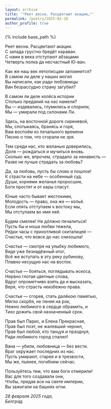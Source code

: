 ```yaml
---
layout: archive
title: '"Реет весна. Расцветают акации…"'
permalink: /poetry/2025-02-28
author_profile: true
---
```


{% include base_path %}

Реет весна. Расцветают акации. <br>
С запада грустно бредёт караван. <br>
С нами в века отступают абзацами <br>
Четверть полка да несчастный Ю-ван. <br>

Как же наш век летописцам запомнится? <br>
В самом ли деле у наших могил <br>
Вы написали, как ради любовницы <br>
Ван безрассудно страну загубил? <br>

В самом ли деле колёса истории <br>
Столько преданий на нас намели? <br>
Вы — издевались, глумились и спорили, <br>
Мы — умирали под склонами Ли. <br>

Здесь, на восточной дороге сиреневой, <br>
Мы, спотыкаясь, бранясь и горя, <br>
Вам воспоём из печального времени <br>
Песню о том, что сгорали не зря. <br>

Тем среди нас, кто желанью доверились, <br>
Доля — рождаться и мучиться вновь. <br>
Сколько же, впрочем, страдало за ненависть — <br>
Разве не лучше страдать за любовь? <br>

Да, за любовь, пусть бы cлово и пошлое! <br>
К страсти на небе — особенный суд. <br>
Души, корнями желанья проросшие, <br>
Боги простят и от кары спасут. <br>

Юные часто бывает жестокими, <br>
Молодость — право, она же — копьё. <br>
Если опять отступаем к востоку мы, <br>
Мы отступаем во имя неё. <br>

Будем смелее! Не дóлжно печалиться! <br>
Пусть бы и ноша любви тяжела, <br>
Ре́дки часы с прихотливой скиталицей — <br>
Счастье, что вовсе до нас снизошла! <br>

Счастье — смотря на улыбку любимого, <br>
Видя уже безнадёжный итог, <br>
Всё же вступать в эту реку рубинову, <br>
Плавно несущую нас на восток. <br>

Счастье — бояться, поглядывать искоса, <br>
Нервно глотая цветные слова, <br>
Вдруг опрометчиво взять да и высказать, <br>
Веря, что страсть неизбежно права. <br>

Счастье — сгорев, стать далёкою памятью, <br>
Мягко скорбя, не пеняя на рок, <br>
Нежно любимого в сердце обрамить, и <br>
Тихо дожить свой назначенный срок. <br>

Прав был Парис, и Елена Прекрасная, <br>
Прав был поэт, не жалевший чернил, <br>
Прав был любой, кто танцуя и празднуя, <br>
Ради любимого город спалил! <br>

Вана — убили, любовница — без вести. <br>
Враг окружает последних из нас. <br>
Пусть умирают, старея и в трезвости, <br>
Мы же, пьянея, погибнем сейчас. <br>

Пользуйтесь тем, что вам боги отмерили! <br>
Вас для того создавали они, <br>
Чтобы, предав все на свете империи, <br>
Вы зажигали на башнях огни. <br>

<i>28 февраля 2025 года,</i> <br>
<i>Белград</i>